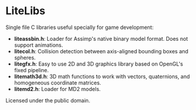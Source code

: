 # LiteLibs
Single file C libraries useful specially for game development:

* **liteassbin.h**: Loader for Assimp's native binary model format. Does not support animations.
* **litecol.h**: Collision detection between axis-aligned bounding boxes and spheres.
* **litegfx.h**: Easy to use 2D and 3D graphics library based on OpenGL's fixed pipeline.
* **litemath3d.h**: 3D math functions to work with vectors, quaternions, and homogeneous coordinate matrices.
* **litemd2.h**: Loader for MD2 models.

Licensed under the public domain.